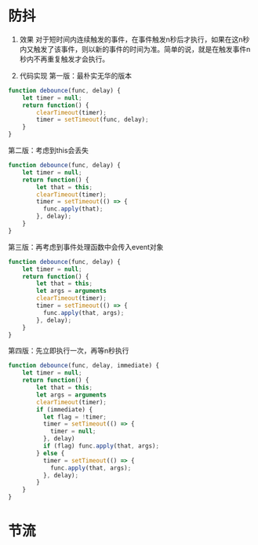 # 防抖
1. 效果
对于短时间内连续触发的事件，在事件触发n秒后才执行，如果在这n秒内又触发了该事件，则以新的事件的时间为准。简单的说，就是在触发事件n秒内不再重复触发才会执行。

2. 代码实现
第一版：最朴实无华的版本

```js
function debounce(func, delay) {
    let timer = null;
    return function() {
        clearTimeout(timer);
        timer = setTimeout(func, delay);
    }
}
```

第二版：考虑到this会丢失

```js
function debounce(func, delay) {
    let timer = null;
    return function() {
        let that = this;
        clearTimeout(timer);
        timer = setTimeout(() => {
          func.apply(that);
        }, delay);
    }
}
```

第三版：再考虑到事件处理函数中会传入event对象

```js
function debounce(func, delay) {
    let timer = null;
    return function() {
        let that = this;
        let args = arguments
        clearTimeout(timer);
        timer = setTimeout(() => {
          func.apply(that, args);
        }, delay);
    }
}
```

第四版：先立即执行一次，再等n秒执行

```js
function debounce(func, delay, immediate) {
    let timer = null;
    return function() {
        let that = this;
        let args = arguments
        clearTimeout(timer);
        if (immediate) {
          let flag = !timer;
          timer = setTimeout(() => {
            timer = null;
          }, delay)
          if (flag) func.apply(that, args);
        } else {
          timer = setTimeout(() => {
            func.apply(that, args);
          }, delay);
        }  
    }
}
```

# 节流
